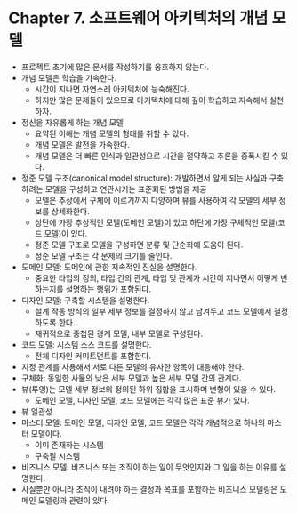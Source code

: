 # Chapter 7. 소프트웨어 아키텍처의 개념 모델
- 프로젝트 초기에 많은 문서를 작성하기를 옹호하지 않는다.
- 개념 모델은 학습을 가속한다.
  - 시간이 지나면 자연스레 아키텍처에 능숙해진다.
  - 하지만 많은 문제들이 있으므로 아키텍처에 대해 깊이 학습하고 지속해서 실천하자.
- 정신을 자유롭게 하는 개념 모델
  - 요약된 이해는 개념 모델의 형태를 취할 수 있다.
  - 개념 모델은 발전을 가속한다.
  - 개념 모델은 더 빠른 인식과 일관성으로 시간을 절약하고 추론을 증폭시킬 수 있다.
- 정준 모델 구조(canonical model structure): 개발하면서 알게 되는 사실과 구축하려는 모델을 구성하고 연관시키는 표준화된 방법을 제공
  - 모델은 추상에서 구체에 이르기까지 다양하며 뷰를 사용하여 각 모델의 세부 정보를 상세화한다.
  - 상단에 가장 추상적인 모델(도메인 모델)이 있고 하단에 가장 구체적인 모델(코드 모델)이 있다.
  - 정준 모델 구조로 모델을 구성하면 분류 및 단순화에 도움이 된다.
  - 정준 모델 구조는 각 문제의 크기를 줄인다.
- 도메인 모델: 도메인에 관한 지속적인 진실을 설명한다.
  - 중요한 타입의 정의, 타입 간의 관계, 타입 및 관계가 시간이 지나면서 어떻게 변하는지를 설명하는 행위가 포함된다.
- 디자인 모델: 구축할 시스템을 설명한다.
  - 설계 작동 방식의 일부 세부 정보를 결정하지 않고 남겨두고 코드 모델에서 결정하도록 한다.
  - 재귀적으로 중첩된 경계 모델, 내부 모델로 구성된다.
- 코드 모델: 시스템 소스 코드를 설명한다.
  - 전체 디자인 커미트먼트를 포함한다.
- 지정 관계를 사용해서 서로 다른 모델의 유사한 항목이 대응해야 한다.
- 구체화: 동일한 사물의 낮은 세부 모델과 높은 세부 모델 간의 관계다.
- 뷰(투영)는 모델 세부 정보의 정의된 하위 집합을 표시하며 변형이 있을 수 있다.
  - 도메인 모델, 디자인 모델, 코드 모델에는 각각 많은 표준 뷰가 있다.
- 뷰 일관성
- 마스터 모델: 도메인 모델, 디자인 모델, 코드 모델은 각각 개념적으로 하나의 마스터 모델이다.
  - 이미 존재하는 시스템
  - 구축될 시스템
- 비즈니스 모델: 비즈니스 또는 조직이 하는 일이 무엇인지와 그 일을 하는 이유를 설명한다.
- 사실뿐만 아니라 조직이 내려야 하는 결정과 목표를 포함하는 비즈니스 모델링은 도메인 모델링과 관련이 있다.